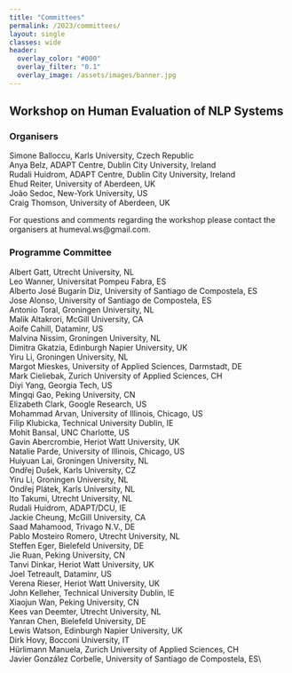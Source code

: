 ```yaml
---
title: "Committees"
permalink: /2023/committees/
layout: single
classes: wide
header:
  overlay_color: "#000"
  overlay_filter: "0.1"
  overlay_image: /assets/images/banner.jpg
---
```


<style>.athere:before {content: '@'; }</style>
<script type="text/javascript">
function init(){
    var x = document.getElementsByClassName('contactaddr');
    for (var i = 0; i < x.length; i++){
        var sp = x[i];
        var mt = sp.innerHTML;
        mt = mt.replace(/<span.*\/span>/, '@');
        sp.innerHTML = '<a href="mailto:' + mt + '">' + mt + '</a>';
    }
}
window.addEventListener("load", init, false);
</script>

## Workshop on Human Evaluation of NLP Systems


### Organisers

Simone Balloccu, Karls University, Czech Republic \
Anya Belz, ADAPT Centre, Dublin City University, Ireland \
Rudali Huidrom, ADAPT Centre, Dublin City University, Ireland \
Ehud Reiter, University of Aberdeen, UK \
João Sedoc, New-York University, US \
Craig Thomson, University of Aberdeen, UK



For questions and comments regarding the workshop please contact the organisers at <span class="contactaddr">humeval.ws<span class="athere"></span>gmail.com</span>. 

### Programme Committee

Albert Gatt, Utrecht University, NL\
Leo Wanner, Universitat Pompeu Fabra, ES\
Alberto José Bugarín Diz, University of Santiago de Compostela, ES\
Jose Alonso, University of Santiago de Compostela, ES\
Antonio Toral, Groningen University, NL\
Malik Altakrori, McGill University, CA\
Aoife Cahill, Dataminr, US\
Malvina Nissim, Groningen University, NL\
Dimitra Gkatzia, Edinburgh Napier University, UK\
Yiru Li, Groningen University, NL\
Margot Mieskes, University of Applied Sciences, Darmstadt, DE\
Mark Cieliebak, Zurich University of Applied Sciences, CH\
Diyi Yang, Georgia Tech, US\
Mingqi Gao, Peking University, CN\
Elizabeth Clark, Google Research, US\
Mohammad Arvan, University of Illinois, Chicago, US\
Filip Klubicka, Technical University Dublin, IE\
Mohit Bansal, UNC Charlotte, US\
Gavin Abercrombie, Heriot Watt University, UK\
Natalie Parde, University of Illinois, Chicago, US\
Huiyuan Lai, Groningen University, NL\
Ondřej Dušek, Karls University, CZ\
Yiru Li, Groningen University, NL\
Ondřej Plátek, Karls University, NL\
Ito Takumi, Utrecht University, NL\
Rudali Huidrom, ADAPT/DCU, IE\
Jackie Cheung, McGill University, CA\
Saad Mahamood, Trivago N.V., DE\
Pablo Mosteiro Romero, Utrecht University, NL\
Steffen Eger, Bielefeld University, DE\
Jie Ruan, Peking University, CN\
Tanvi Dinkar, Heriot Watt University, UK\
Joel Tetreault, Dataminr, US\
Verena Rieser, Heriot Watt University, UK\
John Kelleher, Technical University Dublin, IE\
Xiaojun Wan, Peking University, CN\
Kees van Deemter, Utrecht University, NL\
Yanran Chen, Bielefeld University, DE\
Lewis Watson, Edinburgh Napier University, UK\
Dirk Hovy, Bocconi University, IT\
Hürlimann Manuela, Zurich University of Applied Sciences, CH\
Javier González Corbelle, University of Santiago de Compostela, ES\
